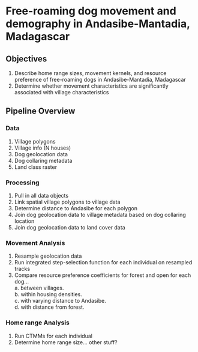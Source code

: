 # Free-roaming dog movement and demography in Andasibe-Mantadia, Madagascar

## Objectives
1. Describe home range sizes, movement kernels, and resource preference of free-roaming dogs in Andasibe-Mantadia, Madagascar
2. Determine whether movement characteristics are significantly associated with village characteristics

## Pipeline Overview   

### Data 
1. Village polygons   
2. Village info (N houses)
3. Dog geolocation data
4. Dog collaring metadata
5. Land class raster

### Processing    
1. Pull in all data objects
2. Link spatial village polygons to village data
3. Determine distance to Andasibe for each polygon
4. Join dog geolocation data to village metadata based on dog collaring location
5. Join dog geolocation data to land cover data

### Movement Analysis 
1. Resample geolocation data
2. Run integrated step-selection function for each individual on resampled tracks
3. Compare resource preference coefficients for forest and open for each dog...    
	a. between villages.   
	b. within housing densities.   
	c. with varying distance to Andasibe.   
	d. with distance from forest.   

### Home range Analysis    
1. Run CTMMs for each individual
2. Determine home range size... other stuff?
